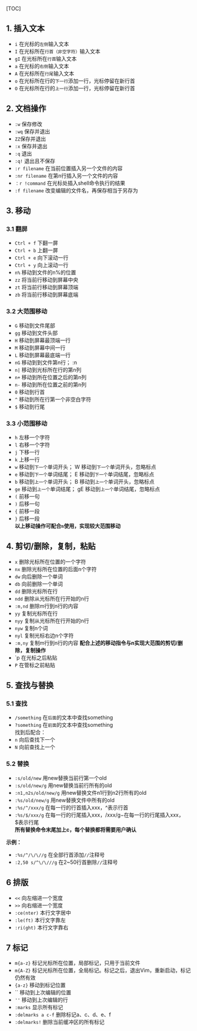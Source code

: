 [TOC] 

## 1. 插入文本          
- `i` 在光标的`左侧`输入文本
- `I` 在光标所在`行首（非空字符）`输入文本
- `gI` 在光标所在`行首`输入文本
- `a` 在光标的`右侧`输入文本
- `A` 在光标所在`行尾`输入文本
- `o` 在光标所在行的`下一行`添加一行，光标停留在新行首
- `O` 在光标所在行的`上一行`添加一行，光标停留在新行首            
## 2. 文档操作          
- `:w` 保存修改
- `:wq` 保存并退出
- `ZZ`保存并退出
- `:x` 保存并退出
- `:q` 退出
- `:q!` 退出且不保存  
- `:r filename` 在当前位置插入另一个文件的内容
- `:nr filename` 在第n行插入另一个文件的内容
- `：r !command` 在光标处插入shell命令执行的结果
- `:f filename` 改变编辑的文件名，再保存相当于另存为        
## 3. 移动          
### 3.1 翻屏
- `Ctrl + f` 下翻一屏
- `Ctrl + b` 上翻一屏
- `Ctrl + e` 向下滚动一行
- `Ctrl + y` 向上滚动一行
- `n%` 移动到文件的n%的位置
- `zz` 将当前行移动到屏幕中央
- `zt` 将当前行移动到屏幕顶端
- `zb` 将当前行移动到屏幕底端            
### 3.2 大范围移动
- `G` 移动到文件尾部
- `gg` 移动到文件头部
- `H` 移动到屏幕最顶端一行
- `M` 移动到屏幕中间一行
- `L` 移动到屏幕最底端一行
- `nG` 移动到到文件第n行； :n
- `n|` 移动到光标所在行的第n列           
- `n+` 移动到所在位置之后的第n列
- `n-` 移动到所在位置之前的第n列
- `0` 移动到行首
- `^` 移动到所在行第一个非空白字符
- `$` 移动到行尾
### 3.3 小范围移动
- `h` 左移一个字符
- `l` 右移一个字符
- `j` 下移一行
- `k` 上移一行
- `w` 移动到`下一个`单词开头； W 移动到`下一个`单词开头，忽略标点
- `e` 移动到`下一个`单词结尾； E 移动到`下一个`单词结尾，忽略标点
- `b` 移动到`上一个`单词开头； B 移动到`上一个`单词开头，忽略标点
- `ge` 移动到`上一个`单词结尾； gE 移动到`上一个`单词结尾，忽略标点
- `(` 前移一句
- `)` 后移一句
- `{` 前移一段
- `}` 后移一段    
**以上移动操作可配合`n`使用，实现较大范围移动**
## 4. 剪切/删除，复制，粘贴         
- `x` 删除光标所在位置的一个字符
- `nx` 删除光标所在位置的后面n个字符
- `dw` 向后删除一个单词
- `db` 向前删除一个单词
- `dd` 删除光标所在行
- `ndd` 删除从光标所在行开始的n行  
- `:m,nd` 删除m行到n行的内容   
- `yy` 复制光标所在行
- `nyy` 复制从光标所在行开始的n行
- `nyw` 复制n个词
- `nyl` 复制光标右边n个字符
- `:m,ny` 复制m行到n行的内容
**配合上述的移动指令与n实现大范围的剪切/删除，复制操作**        
- `p 在光标之后粘贴
- `P` 在管标之前粘贴 

## 5. 查找与替换  
### 5.1 查找        
- `/something` 在`后面`的文本中查找something
- `?something` 在`前面`的文本中查找something  
找到后配合：        
- `n` 向后查找下一个
- `N` 向前查找上一个  
### 5.2 替换
- `:s/old/new` 用new替换当前行第一个old
- `:s/old/new/g` 用new替换当前行所有的old
- `:n1,n2s/old/new/g` 用new替换文件n1行到n2行所有的old
- `:%s/old/new/g` 用new替换文件中所有的old
- `:%s/^/xxx/g` 在每一行的行首插入xxx，^表示行首
- `:%s/$/xxx/g` 在每一行的行尾插入xxx，/xxx/g−在每一行的行尾插入xxx，$表示行尾      
**所有替换命令末尾加上c，每个替换都将需要用户确认**     

**示例：**      
- `:%s/^/\/\//g` 在全部行首添加`//`注释号
- `:2,50 s/^\/\///g` 在2~50行首删除`//`注释号     
## 6 排版
- `<<` 向左缩进一个宽度
- `>>` 向右缩进一个宽度
- `:ce(nter)` 本行文字居中
- `:le(ft)` 本行文字靠左
- `:ri(ght)` 本行文字靠右     
## 7 标记
- `m{a-z}` 标记光标所在位置，局部标记，只用于当前文件
- `m{A-Z}` 标记光标所在位置，全局标记。标记之后，退出Vim，重新启动，标记仍然有效
- `{a-z}` 移动到标记位置
- `` 移动到上次编辑的位置
- `''` 移动到上次编辑的行
- `:marks` 显示所有标记
- `:delmarks a c-f` 删除标记a、c、d、e、f
- `:delmarks!` 删除当前缓冲区的所有标记